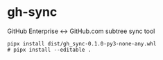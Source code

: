 # gh-sync

GitHub Enterprise ↔ GitHub.com subtree sync tool

```shell
pipx install dist/gh_sync-0.1.0-py3-none-any.whl
# pipx install --editable .
```